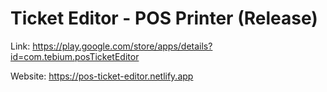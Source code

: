 # Ticket Editor - POS Printer (Release)

Link: https://play.google.com/store/apps/details?id=com.tebium.posTicketEditor

Website: https://pos-ticket-editor.netlify.app
